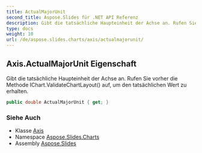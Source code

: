```yaml
---  
title: ActualMajorUnit  
second_title: Aspose.Slides für .NET API Referenz  
description: Gibt die tatsächliche Haupteinheit der Achse an. Rufen Sie vorher die Methode IChart.ValidateChartLayout auf, um den tatsächlichen Wert zu erhalten.
type: docs  
weight: 10  
url: /de/aspose.slides.charts/axis/actualmajorunit/
---  
```

  
## Axis.ActualMajorUnit Eigenschaft  
  
Gibt die tatsächliche Haupteinheit der Achse an. Rufen Sie vorher die Methode IChart.ValidateChartLayout() auf, um den tatsächlichen Wert zu erhalten.  
  
```csharp  
public double ActualMajorUnit { get; }  
```  
  
### Siehe Auch  
  
* Klasse [Axis](../../axis)  
* Namespace [Aspose.Slides.Charts](../../axis)  
* Assembly [Aspose.Slides](../../../)  
  
<!-- DO NOT EDIT: generiert von xmldocmd für Aspose.Slides.dll -->  
